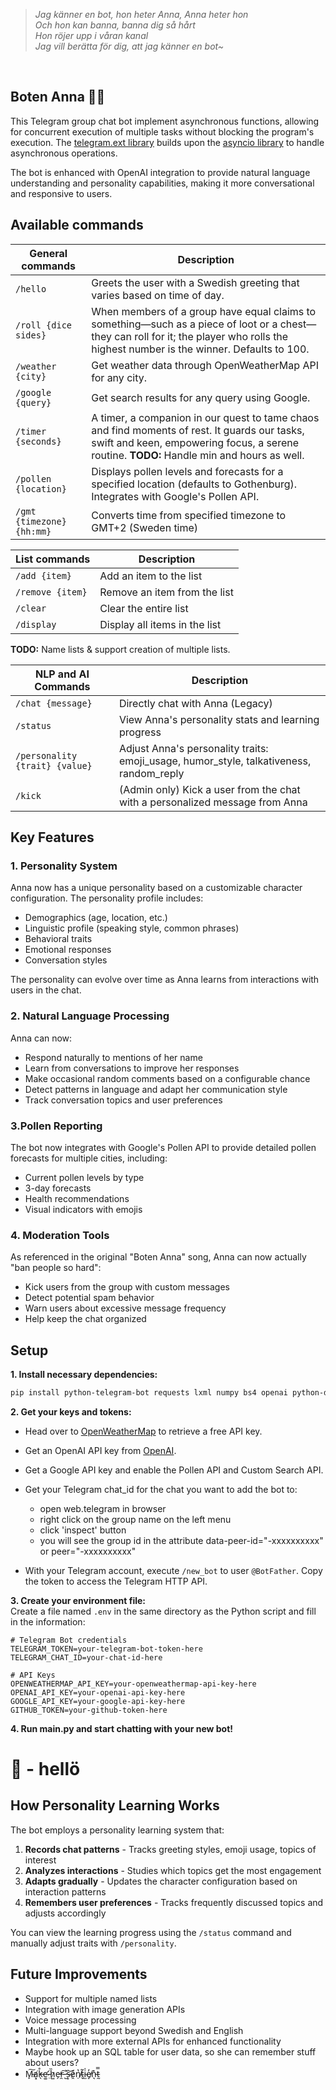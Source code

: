 <br><br>
<blockquote>

*Jag känner en bot, hon heter Anna, Anna heter hon\
Och hon kan banna, banna dig så hårt\
Hon röjer upp i våran kanal\
Jag vill berätta för dig, att jag känner en bot~*

</blockquote>
<br>

## **Boten Anna** 💁‍♀️

This Telegram group chat bot implement asynchronous functions, allowing for concurrent execution of multiple tasks without blocking the program's execution. The <a href="https://docs.python-telegram-bot.org/en/stable/telegram.ext.html">telegram.ext library</a> builds upon the <a href="https://docs.python.org/3/library/asyncio.html">asyncio library</a> to handle asynchronous operations. 

The bot is enhanced with OpenAI integration to provide natural language understanding and personality capabilities, making it more conversational and responsive to users.

## **Available commands**

| General commands            | Description                                                                                         |
|--------------------|-----------------------------------------------------------------------------------------------------|
| `/hello`           | Greets the user with a Swedish greeting that varies based on time of day.                                                                                   |
| `/roll {dice sides}`            | When members of a group have equal claims to something—such as a piece of loot or a chest— they can roll for it; the player who rolls the highest number is the winner. Defaults to 100.         |
| `/weather {city}`  | Get weather data through OpenWeatherMap API for any city.                                         |
| `/google {query}`  | Get search results for any query using Google.                                        |
| `/timer {seconds}`  | A timer, a companion in our quest to tame chaos and find moments of rest. It guards our tasks, swift and keen, empowering focus, a serene routine. **TODO:** Handle min and hours as well.     
| `/pollen {location}` | Displays pollen levels and forecasts for a specified location (defaults to Gothenburg). Integrates with Google's Pollen API.
| `/gmt {timezone} {hh:mm}` | Converts time from specified timezone to GMT+2 (Sweden time)

| List commands | Description       |
|----------|---------------------------------|
|`/add {item}`    | Add an item to the list
|`/remove {item}` | Remove an item from the list
|`/clear`         | Clear the entire list
|`/display`       | Display all items in the list

**TODO:** Name lists & support creation of multiple lists.

| NLP and AI Commands | Description       |
|----------|---------------------------------|
|`/chat {message}`| Directly chat with Anna (Legacy) |
|`/status` | View Anna's personality stats and learning progress |
|`/personality {trait} {value}` | Adjust Anna's personality traits: emoji_usage, humor_style, talkativeness, random_reply |
|`/kick` | (Admin only) Kick a user from the chat with a personalized message from Anna |

## **Key Features**

### **1. Personality System**

Anna now has a unique personality based on a customizable character configuration. The personality profile includes:

- Demographics (age, location, etc.)
- Linguistic profile (speaking style, common phrases)
- Behavioral traits
- Emotional responses
- Conversation styles

The personality can evolve over time as Anna learns from interactions with users in the chat.

### **2. Natural Language Processing**

Anna can now:
- Respond naturally to mentions of her name
- Learn from conversations to improve her responses
- Make occasional random comments based on a configurable chance
- Detect patterns in language and adapt her communication style
- Track conversation topics and user preferences

### **3.Pollen Reporting**

The bot now integrates with Google's Pollen API to provide detailed pollen forecasts for multiple cities, including:
- Current pollen levels by type
- 3-day forecasts
- Health recommendations
- Visual indicators with emojis

### **4. Moderation Tools**

As referenced in the original "Boten Anna" song, Anna can now actually "ban people so hard":
- Kick users from the group with custom messages
- Detect potential spam behavior
- Warn users about excessive message frequency
- Help keep the chat organized

## **Setup**

**1. Install necessary dependencies:**
```bash
pip install python-telegram-bot requests lxml numpy bs4 openai python-dotenv
```

**2. Get your keys and tokens:**
- Head over to <a href="https://openweathermap.org">OpenWeatherMap</a> to retrieve a free API key.
- Get an OpenAI API key from <a href="https://platform.openai.com/">OpenAI</a>.
- Get a Google API key and enable the Pollen API and Custom Search API.

- Get your Telegram chat_id for the chat you want to add the bot to:
    - open web.telegram in browser
    - right click on the group name on the left menu
    - click 'inspect' button
    - you will see the group id in the attribute data-peer-id="-xxxxxxxxxx" or peer="-xxxxxxxxxx"

- With your Telegram account, execute <code>/new_bot</code> to user <code>@BotFather</code>. Copy the token to access the Telegram HTTP API.

**3. Create your environment file:**\
Create a file named `.env` in the same directory as the Python script and fill in the information:

```
# Telegram Bot credentials
TELEGRAM_TOKEN=your-telegram-bot-token-here
TELEGRAM_CHAT_ID=your-chat-id-here

# API Keys
OPENWEATHERMAP_API_KEY=your-openweathermap-api-key-here
OPENAI_API_KEY=your-openai-api-key-here
GOOGLE_API_KEY=your-google-api-key-here
GITHUB_TOKEN=your-github-token-here
```

**4. Run main.py and start chatting with your new bot!**

# 🤖 - hellö

## **How Personality Learning Works**

The bot employs a personality learning system that:

1. **Records chat patterns** - Tracks greeting styles, emoji usage, topics of interest
2. **Analyzes interactions** - Studies which topics get the most engagement
3. **Adapts gradually** - Updates the character configuration based on interaction patterns
4. **Remembers user preferences** - Tracks frequently discussed topics and adjusts accordingly

You can view the learning progress using the `/status` command and manually adjust traits with `/personality`.

## **Future Improvements**

- Support for multiple named lists
- Integration with image generation APIs
- Voice message processing
- Multi-language support beyond Swedish and English
- Integration with more external APIs for enhanced functionality
- Maybe hook up an SQL table for user data, so she can remember stuff about users?
- M̵̙͠a̸͓̕k̵̖̊e̴̛͚ ̵̤̈h̷͍̏e̵̗̕r̵̯͠ ̶̺͐s̴͕͝ḙ̷̌ṇ̸̔t̴̬͂i̴̫̍e̸̞̓n̵͉̽t̵̰̿